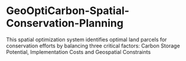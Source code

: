 # GeoOptiCarbon-Spatial-Conservation-Planning
This spatial optimization system identifies optimal land parcels for conservation efforts by balancing three critical factors:  Carbon Storage Potential,  Implementation Costs and  Geospatial Constraints
